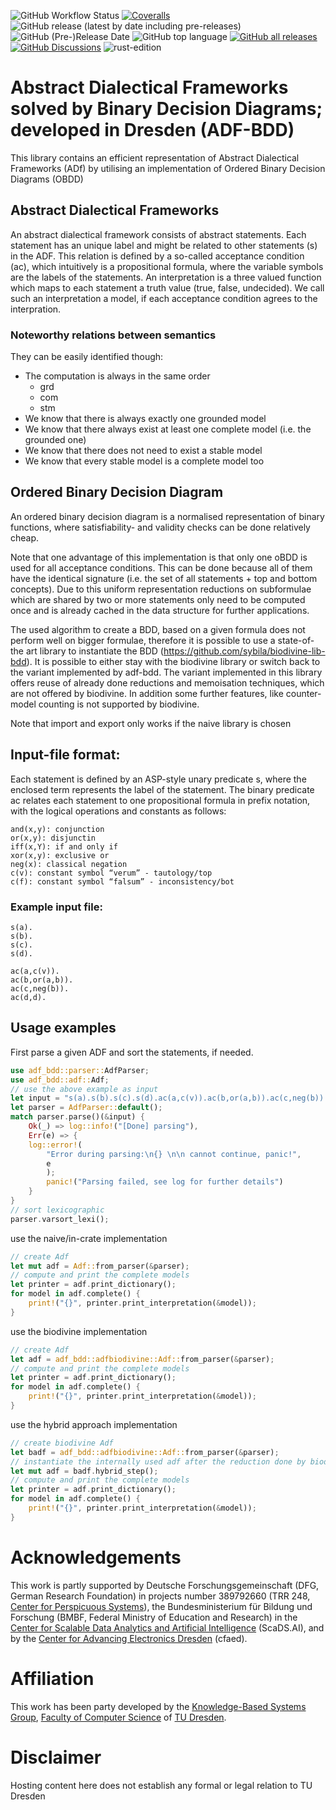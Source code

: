 ![GitHub Workflow Status](https://img.shields.io/github/workflow/status/ellmau/adf-obdd/Code%20coverage%20with%20tarpaulin) [![Coveralls](https://img.shields.io/coveralls/github/ellmau/adf-obdd)](https://coveralls.io/github/ellmau/adf-obdd) ![GitHub release (latest by date including pre-releases)](https://img.shields.io/github/v/release/ellmau/adf-obdd?include_prereleases) ![GitHub (Pre-)Release Date](https://img.shields.io/github/release-date-pre/ellmau/adf-obdd?label=release%20from) ![GitHub top language](https://img.shields.io/github/languages/top/ellmau/adf-obdd) [![GitHub all releases](https://img.shields.io/github/downloads/ellmau/adf-obdd/total)](https://github.com/ellmau/adf-obdd/releases) [![GitHub Discussions](https://img.shields.io/github/discussions/ellmau/adf-obdd)](https://github.com/ellmau/adf-obdd/discussions) ![rust-edition](https://img.shields.io/badge/Rust--edition-2021-blue?logo=rust)

# Abstract Dialectical Frameworks solved by Binary Decision Diagrams; developed in Dresden (ADF-BDD) 
This library contains an efficient representation of Abstract Dialectical Frameworks (ADf) by utilising an implementation of Ordered Binary Decision Diagrams (OBDD)

## Abstract Dialectical Frameworks

An abstract dialectical framework consists of abstract statements. Each statement has an unique label and might be related to other statements (s) in the ADF. This relation is defined by a so-called acceptance condition (ac), which intuitively is a propositional formula, where the variable symbols are the labels of the statements. An interpretation is a three valued function which maps to each statement a truth value (true, false, undecided). We call such an interpretation a model, if each acceptance condition agrees to the interpration.

### Noteworthy relations between semantics

They can be easily identified though:

* The computation is always in the same order
    * grd
    * com
    * stm
* We know that there is always exactly one grounded model
* We know that there always exist at least one complete model (i.e. the grounded one)
* We know that there does not need to exist a stable model
* We know that every stable model is a complete model too


## Ordered Binary Decision Diagram

An ordered binary decision diagram is a normalised representation of binary functions, where satisfiability- and validity checks can be done relatively cheap.

Note that one advantage of this implementation is that only one oBDD is used for all acceptance conditions. This can be done because all of them have the identical signature (i.e. the set of all statements + top and bottom concepts). Due to this uniform representation reductions on subformulae which are shared by two or more statements only need to be computed once and is already cached in the data structure for further applications.

The used algorithm to create a BDD, based on a given formula does not perform well on bigger formulae, therefore it is possible to use a state-of-the art library to instantiate the BDD (https://github.com/sybila/biodivine-lib-bdd). It is possible to either stay with the biodivine library or switch back to the variant implemented by adf-bdd. The variant implemented in this library offers reuse of already done reductions and memoisation techniques, which are not offered by biodivine. In addition some further features, like counter-model counting is not supported by biodivine.

Note that import and export only works if the naive library is chosen

## Input-file format:

Each statement is defined by an ASP-style unary predicate s, where the enclosed term represents the label of the statement. The binary predicate ac relates each statement to one propositional formula in prefix notation, with the logical operations and constants as follows:
```plain
and(x,y): conjunction
or(x,y): disjunctin
iff(x,Y): if and only if
xor(x,y): exclusive or
neg(x): classical negation
c(v): constant symbol “verum” - tautology/top
c(f): constant symbol “falsum” - inconsistency/bot
```

### Example input file:
```plain
s(a).
s(b).
s(c).
s(d).

ac(a,c(v)).
ac(b,or(a,b)).
ac(c,neg(b)).
ac(d,d).
```

## Usage examples

First parse a given ADF and sort the statements, if needed.

```rust
use adf_bdd::parser::AdfParser;
use adf_bdd::adf::Adf;
// use the above example as input
let input = "s(a).s(b).s(c).s(d).ac(a,c(v)).ac(b,or(a,b)).ac(c,neg(b)).ac(d,d).";
let parser = AdfParser::default();
match parser.parse()(&input) {
    Ok(_) => log::info!("[Done] parsing"),
    Err(e) => {
    log::error!(
        "Error during parsing:\n{} \n\n cannot continue, panic!",
        e
        );
        panic!("Parsing failed, see log for further details")
    }
}
// sort lexicographic
parser.varsort_lexi();
```
use the naive/in-crate implementation

```rust
// create Adf
let mut adf = Adf::from_parser(&parser);
// compute and print the complete models
let printer = adf.print_dictionary();
for model in adf.complete() {
    print!("{}", printer.print_interpretation(&model));
}
```
use the biodivine implementation
```rust
// create Adf
let adf = adf_bdd::adfbiodivine::Adf::from_parser(&parser);
// compute and print the complete models
let printer = adf.print_dictionary();
for model in adf.complete() {
    print!("{}", printer.print_interpretation(&model));
}
```
use the hybrid approach implementation
```rust
// create biodivine Adf
let badf = adf_bdd::adfbiodivine::Adf::from_parser(&parser);
// instantiate the internally used adf after the reduction done by biodivine
let mut adf = badf.hybrid_step();
// compute and print the complete models
let printer = adf.print_dictionary();
for model in adf.complete() {
    print!("{}", printer.print_interpretation(&model));
}
```

# Acknowledgements
This work is partly supported by Deutsche Forschungsgemeinschaft (DFG, German Research Foundation) in projects number 389792660 (TRR 248, [Center for Perspicuous Systems](https://www.perspicuous-computing.science/)), 
the Bundesministerium für Bildung und Forschung (BMBF, Federal Ministry of Education and Research) in the
[Center for Scalable Data Analytics and Artificial Intelligence](https://www.scads.de) (ScaDS.AI),
and by the [Center for Advancing Electronics Dresden](https://cfaed.tu-dresden.de) (cfaed).

# Affiliation 
This work has been party developed by the [Knowledge-Based Systems Group](http://kbs.inf.tu-dresden.de/), [Faculty of Computer Science](https://tu-dresden.de/ing/informatik)  of [TU Dresden](https://tu-dresden.de).

# Disclaimer
Hosting content here does not establish any formal or legal relation to TU Dresden
